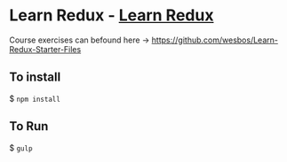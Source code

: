 # Learn Redux - [Learn Redux](https://learnredux.com/)

Course exercises can befound here → <https://github.com/wesbos/Learn-Redux-Starter-Files>

## To install

$ `npm install`

## To Run

$ `gulp`

